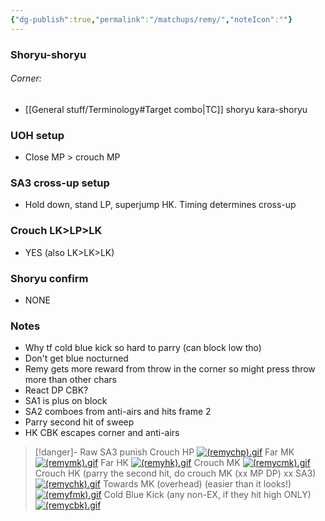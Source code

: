 ```yaml
---
{"dg-publish":true,"permalink":"/matchups/remy/","noteIcon":""}
---
```


### Shoryu-shoryu
###### Corner:
- [[General stuff/Terminology#Target combo\|TC]] shoryu kara-shoryu 
### UOH setup
- Close MP > crouch MP
### SA3 cross-up setup
- Hold down, stand LP, superjump HK. Timing determines cross-up
### Crouch LK>LP>LK
- YES (also LK>LK>LK)
### Shoryu confirm
- NONE
### Notes
- Why tf cold blue kick so hard to parry (can block low tho)
- Don't get blue nocturned
- Remy gets more reward from throw in the corner so might press throw more than other chars
- React DP CBK?
- SA1 is plus on block
- SA2 comboes from anti-airs and hits frame 2
- Parry second hit of sweep
- HK CBK escapes corner and anti-airs

> [!danger]- Raw SA3 punish
> Crouch HP
> [![(remychp).gif](https://wiki.supercombo.gg/images/9/9e/%28remychp%29.gif)](https://wiki.supercombo.gg/w/File:(remychp).gif)
> Far MK
> [![(remymk).gif](https://wiki.supercombo.gg/images/3/34/%28remymk%29.gif)](https://wiki.supercombo.gg/w/File:(remymk).gif)
> Far HK
> [![(remyhk).gif](https://wiki.supercombo.gg/images/d/d9/%28remyhk%29.gif)](https://wiki.supercombo.gg/w/File:(remyhk).gif)
> Crouch MK
> [![(remycmk).gif](https://wiki.supercombo.gg/images/9/94/%28remycmk%29.gif)](https://wiki.supercombo.gg/w/File:(remycmk).gif)
> Crouch HK (parry the second hit, do crouch MK (xx MP DP) xx SA3)
> [![(remychk).gif](https://wiki.supercombo.gg/images/4/47/%28remychk%29.gif)](https://wiki.supercombo.gg/w/File:(remychk).gif)
> Towards MK (overhead) (easier than it looks!)
> [![(remyfmk).gif](https://wiki.supercombo.gg/images/0/03/%28remyfmk%29.gif)](https://wiki.supercombo.gg/w/File:(remyfmk).gif)
> Cold Blue Kick (any non-EX, if they hit high ONLY)
> [![(remycbk).gif](https://wiki.supercombo.gg/images/7/7b/%28remycbk%29.gif)](https://wiki.supercombo.gg/w/File:(remycbk).gif)